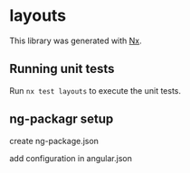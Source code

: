 # layouts

This library was generated with [Nx](https://nx.dev).

## Running unit tests

Run `nx test layouts` to execute the unit tests.

## ng-packagr setup

create ng-package.json

add configuration in angular.json